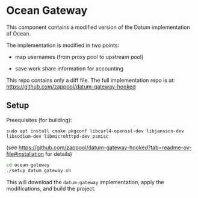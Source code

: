 # Ocean Gateway

This component contains a modified version of the Datum implementation of Ocean.

The implementation is modified in two points:

- map usernames (from proxy pool to upstream pool)

- save work share information for accounting

This repo contains only a diff file.
The full implementation repo is at: https://github.com/zappool/datum-gateway-hooked


## Setup

Preequisites (for building):

```
sudo apt install cmake pkgconf libcurl4-openssl-dev libjansson-dev libsodium-dev libmicrohttpd-dev psmisc
```

(see https://github.com/zappool/datum-gateway-hooked?tab=readme-ov-file#installation for details)

```sh
cd ocean-gateway
./setup_datum_gateway.sh
```

This will download the `datum-gateway` implementation, apply the modifications, and build the project.


